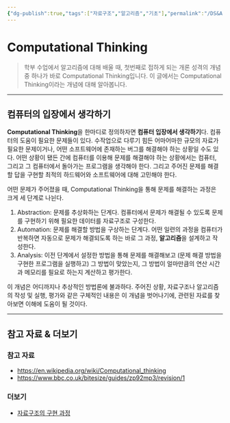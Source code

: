 ```yaml
---
{"dg-publish":true,"tags":["자료구조","알고리즘","기초"],"permalink":"/DS&Algorithm/Computational_Thinking/","dgPassFrontmatter":true,"created":"2024-04-02T16:42:42.068+09:00","updated":"2024-08-02T16:34:07.318+09:00"}
---
```



# Computational Thinking

> 학부 수업에서 알고리즘에 대해 배울 때, 첫번째로 접하게 되는 개론 성격의 개념 중 하나가 바로 Computational Thinking입니다. 이 글에서는 Computational Thinking이라는 개념에 대해 알아봅니다.

---

## 컴퓨터의 입장에서 생각하기

**Computational Thinking**을 한마디로 정의하자면 **컴퓨터 입장에서 생각하기**다. 컴퓨터의 도움이 필요한 문제들이 있다. 수작업으로 다루기 힘든 어마어마한 규모의 자료가 필요한 문제이거나, 어떤 소프트웨어에 존재하는 버그를 해결해야 하는 상황일 수도 있다. 어떤 상황이 됐든 간에 컴퓨터를 이용해 문제를 해결해야 하는 상황에서는 컴퓨터, 그리고 그 컴퓨터에서 돌아가는 프로그램을 생각해야 한다. 그리고 주어진 문제를 해결할 답을 구현할 최적의 하드웨어와 소프트웨어에 대해 고민해야 한다.

어떤 문제가 주어졌을 때, Computational Thinking을 통해 문제를 해결하는 과정은 크게 세 단계로 나뉜다.

1. Abstraction: 문제를 추상화하는 단계다. 컴퓨터에서 문제가 해결될 수 있도록 문제를 구현하기 위해 필요한 데이터를 자료구조로 구성한다.
2. Automation: 문제를 해결할 방법을 구상하는 단계다. 어떤 일련의 과정을 컴퓨터가 반복하면 자동으로 문제가 해결되도록 하는 바로 그 과정, **알고리즘**을 설계하고 작성한다.
3. Analysis: 이전 단계에서 설정한 방법을 통해 문제를 해결해보고 (문제 해결 방법을 구현한 프로그램을 실행하고) 그 방법이 맞았는지, 그 방법이 얼마만큼의 연산 시간과 메모리를 필요로 하는지 계산하고 평가한다.

이 개념은 어디까지나 추상적인 방법론에 불과하다. 주어진 상황, 자료구조나 알고리즘의 작성 및 실행, 평가와 같은 구체적인 내용은 이 개념을 벗어나기에, 관련된 자료를 찾아보면 이해에 도움이 될 것이다.

---

## 참고 자료 & 더보기

### 참고 자료
+ https://en.wikipedia.org/wiki/Computational_thinking
+ https://www.bbc.co.uk/bitesize/guides/zp92mp3/revision/1

### 더보기
+ [자료구조의 구현 과정](DS&Algorithm/Data_Structure_Intro.md)